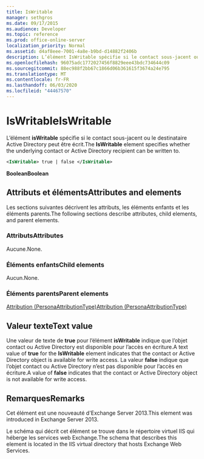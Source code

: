 ```yaml
---
title: IsWritable
manager: sethgros
ms.date: 09/17/2015
ms.audience: Developer
ms.topic: reference
ms.prod: office-online-server
localization_priority: Normal
ms.assetid: d4af8eee-7001-4a8e-b9bd-d14882f2406b
description: L’élément IsWritable spécifie si le contact sous-jacent ou le destinataire Active Directory peut être écrit.
ms.openlocfilehash: 96075adc1772027456f8829eee43bdc734644c09
ms.sourcegitcommit: 88ec988f2bb67c1866d06b361615f3674a24e795
ms.translationtype: MT
ms.contentlocale: fr-FR
ms.lasthandoff: 06/03/2020
ms.locfileid: "44467570"
---
```

# <a name="iswritable"></a><span data-ttu-id="b2b57-103">IsWritable</span><span class="sxs-lookup"><span data-stu-id="b2b57-103">IsWritable</span></span>

<span data-ttu-id="b2b57-104">L’élément **isWritable** spécifie si le contact sous-jacent ou le destinataire Active Directory peut être écrit.</span><span class="sxs-lookup"><span data-stu-id="b2b57-104">The **IsWritable** element specifies whether the underlying contact or Active Directory recipient can be written to.</span></span> 
  
```XML
<IsWritable> true | false </IsWritable>
```

 <span data-ttu-id="b2b57-105">**Boolean**</span><span class="sxs-lookup"><span data-stu-id="b2b57-105">**Boolean**</span></span>
## <a name="attributes-and-elements"></a><span data-ttu-id="b2b57-106">Attributs et éléments</span><span class="sxs-lookup"><span data-stu-id="b2b57-106">Attributes and elements</span></span>

<span data-ttu-id="b2b57-107">Les sections suivantes décrivent les attributs, les éléments enfants et les éléments parents.</span><span class="sxs-lookup"><span data-stu-id="b2b57-107">The following sections describe attributes, child elements, and parent elements.</span></span>
  
### <a name="attributes"></a><span data-ttu-id="b2b57-108">Attributs</span><span class="sxs-lookup"><span data-stu-id="b2b57-108">Attributes</span></span>

<span data-ttu-id="b2b57-109">Aucune.</span><span class="sxs-lookup"><span data-stu-id="b2b57-109">None.</span></span>
  
### <a name="child-elements"></a><span data-ttu-id="b2b57-110">Éléments enfants</span><span class="sxs-lookup"><span data-stu-id="b2b57-110">Child elements</span></span>

<span data-ttu-id="b2b57-111">Aucun.</span><span class="sxs-lookup"><span data-stu-id="b2b57-111">None.</span></span>
  
### <a name="parent-elements"></a><span data-ttu-id="b2b57-112">Éléments parents</span><span class="sxs-lookup"><span data-stu-id="b2b57-112">Parent elements</span></span>

[<span data-ttu-id="b2b57-113">Attribution (PersonaAttributionType)</span><span class="sxs-lookup"><span data-stu-id="b2b57-113">Attribution (PersonaAttributionType)</span></span>](attribution-personaattributiontype.md)
  
## <a name="text-value"></a><span data-ttu-id="b2b57-114">Valeur texte</span><span class="sxs-lookup"><span data-stu-id="b2b57-114">Text value</span></span>

<span data-ttu-id="b2b57-115">Une valeur de texte de **true** pour l’élément **isWritable** indique que l’objet contact ou Active Directory est disponible pour l’accès en écriture.</span><span class="sxs-lookup"><span data-stu-id="b2b57-115">A text value of **true** for the **IsWritable** element indicates that the contact or Active Directory object is available for write access.</span></span> <span data-ttu-id="b2b57-116">La valeur **false** indique que l’objet contact ou Active Directory n’est pas disponible pour l’accès en écriture.</span><span class="sxs-lookup"><span data-stu-id="b2b57-116">A value of **false** indicates that the contact or Active Directory object is not available for write access.</span></span> 
  
## <a name="remarks"></a><span data-ttu-id="b2b57-117">Remarques</span><span class="sxs-lookup"><span data-stu-id="b2b57-117">Remarks</span></span>

<span data-ttu-id="b2b57-118">Cet élément est une nouveauté d'Exchange Server 2013.</span><span class="sxs-lookup"><span data-stu-id="b2b57-118">This element was introduced in Exchange Server 2013.</span></span>
  
<span data-ttu-id="b2b57-119">Le schéma qui décrit cet élément se trouve dans le répertoire virtuel IIS qui héberge les services web Exchange.</span><span class="sxs-lookup"><span data-stu-id="b2b57-119">The schema that describes this element is located in the IIS virtual directory that hosts Exchange Web Services.</span></span>
  

